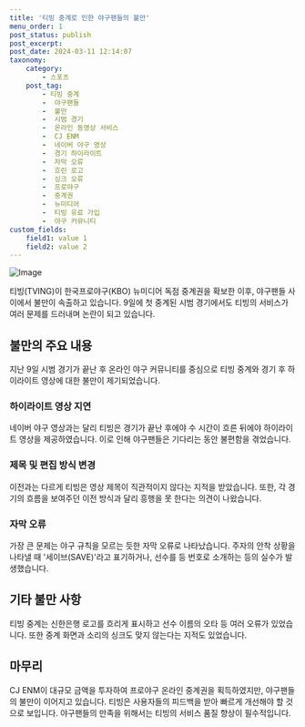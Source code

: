 ```yaml
---
title: '티빙 중계로 인한 야구팬들의 불만'
menu_order: 1
post_status: publish
post_excerpt: 
post_date: 2024-03-11 12:14:07
taxonomy:
    category:
        - 스포츠
    post_tag:
        - 티빙 중계
        -  야구팬들
        -  불만
        -  시범 경기
        -  온라인 동영상 서비스
        -  CJ ENM
        -  네이버 야구 영상
        -  경기 하이라이트
        -  자막 오류
        -  흐린 로고
        -  싱크 오류
        -  프로야구
        -  중계권
        -  뉴미디어
        -  티빙 유료 가입
        -  야구 커뮤니티
custom_fields:
    field1: value 1
    field2: value 2
---
```


![Image](https://imgnews.pstatic.net/image/052/2024/03/11/202403110925012628_t_20240311092702044.jpg?type=w647)

티빙(TVING)이 한국프로야구(KBO) 뉴미디어 독점 중계권을 확보한 이후, 야구팬들 사이에서 불만이 속출하고 있습니다. 9일에 첫 중계된 시범 경기에서도 티빙의 서비스가 여러 문제를 드러내며 논란이 되고 있습니다. 
## 불만의 주요 내용
지난 9일 시범 경기가 끝난 후 온라인 야구 커뮤니티를 중심으로 티빙 중계와 경기 후 하이라이트 영상에 대한 불만이 제기되었습니다. 
### 하이라이트 영상 지연
네이버 야구 영상과는 달리 티빙은 경기가 끝난 후에야 수 시간이 흐른 뒤에야 하이라이트 영상을 제공하였습니다. 이로 인해 야구팬들은 기다리는 동안 불편함을 겪었습니다.
### 제목 및 편집 방식 변경
이전과는 다르게 티빙은 영상 제목이 직관적이지 않다는 지적을 받았습니다. 또한, 각 경기의 흐름을 보여주던 이전 방식과 달리 흥행을 못 한다는 의견이 나왔습니다.
### 자막 오류
가장 큰 문제는 야구 규칙을 모르는 듯한 자막 오류로 나타났습니다. 주자의 안착 상황을 나타낼 때 '세이브(SAVE)'라고 표기하거나, 선수를 등 번호로 소개하는 등의 실수가 발생했습니다.
## 기타 불만 사항
티빙 중계는 신한은행 로고를 흐리게 표시하고 선수 이름의 오타 등 여러 오류가 있었습니다. 또한 중계 화면과 소리의 싱크도 맞지 않는다는 지적도 있었습니다.
## 마무리
CJ ENM이 대규모 금액을 투자하여 프로야구 온라인 중계권을 획득하였지만, 야구팬들의 불만이 이어지고 있습니다. 티빙은 사용자들의 피드백을 받아 빠르게 개선해야 할 것으로 보입니다. 야구팬들의 만족을 위해서는 티빙의 서비스 품질 향상이 필수적입니다.
